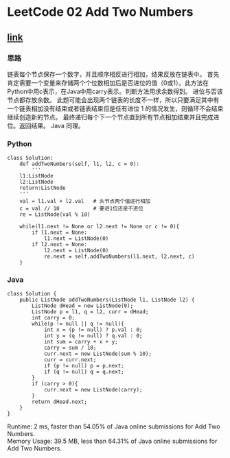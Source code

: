 # LeetCode 02 Add Two Numbers
## [link](https://leetcode.com/problems/add-two-numbers/)

### 思路
链表每个节点保存一个数字，并且顺序相反进行相加，结果反放在链表中。
首先肯定需要一个变量来存储两个个位数相加后是否进位的值（0或1）。此方法在Python中用c表示，在Java中用carry表示。判断方法用求余数得到。
进位与否该节点都存放余数。
此题可能会出现两个链表的长度不一样，所以只要满足其中有一个链表相加没有结束或者链表结束但是任有进位 1 的情况发生，则循环不会结束继续创造新的节点。
最终递归每个下一个节点直到所有节点相加结束并且完成进位。返回结果。
Java 同理。
### Python
```
class Solution:
    def addTwoNumbers(self, l1, l2, c = 0):
        '''
	l1:ListNode
	l2:ListNode
	return:ListNode
	'''
	val = l1.val + l2.val 	# 头节点两个值进行相加
	c = val // 10           # 要进1位还是不进位
	re = ListNode(val % 10)
			
	while(l1.next != None or l2.next != None or c != 0){
	    if l1.next = None:
	        l1.next = ListNode(0)
	    if l2.next = None:
	        l2.next = ListNode(0)
            re.next = self.addTwoNumbers(l1.next, l2.next, c)
	}
```
### Java
```
class Solution {
    public ListNode addTwoNumbers(ListNode l1, ListNode l2) {
        ListNode dHead = new ListNode(0);
        ListNode p = l1, q = l2, curr = dHead;
        int carry = 0;
        while(p != null || q != null){
            int x = (p != null) ? p.val : 0;
            int y = (q != null) ? q.val : 0;
            int sum = carry + x + y;
            carry = sum / 10;
            curr.next = new ListNode(sum % 10);
            curr = curr.next;
            if (p != null) p = p.next;
            if (q != null) q = q.next;
        }
        if (carry > 0){
            curr.next = new ListNode(carry);
        }
        return dHead.next;
    }
}

```
Runtime: 2 ms, faster than 54.05% of Java online submissions for Add Two Numbers.  
Memory Usage: 39.5 MB, less than 64.31% of Java online submissions for Add Two Numbers.
